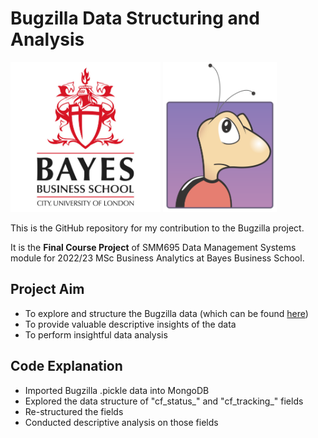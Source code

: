# Bugzilla Data Structuring and Analysis
<img src="images/cover2.png" alt="drawing" height="240"/> <img src="images/cover.png" alt="drawing" height="240"/>

This is the GitHub repository for my contribution to the Bugzilla project.

It is the **Final Course Project** of SMM695 Data Management Systems module for 2022/23 MSc Business Analytics at Bayes Business School.

## Project Aim
- To explore and structure the Bugzilla data (which can be found [here](https://mycuhk-my.sharepoint.com/:u:/g/personal/1155109873_link_cuhk_edu_hk/ET6MS1KYkMVKhp2i_eKCd5QBiTNzBYcG-zkHWh48ewtoDQ?e=wg5Kuk))
- To provide valuable descriptive insights of the data
- To perform insightful data analysis

## Code Explanation
- Imported Bugzilla .pickle data into MongoDB
- Explored the data structure of "cf_status_" and "cf_tracking_" fields
- Re-structured the fields
- Conducted descriptive analysis on those fields
